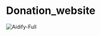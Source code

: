 # Donation_website

![Aidify-Full](https://github.com/user-attachments/assets/7b19b7dd-2a11-48a0-ba02-8589e19f0c73)
